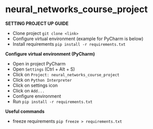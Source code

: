 # neural_networks_course_project

**SETTING PROJECT UP GUIDE**
- Clone project `git clone <link>`
- Configure virtual environment (example for PyCharm is below)
- Install requirements `pip install -r requirements.txt`

**Configure virtual environment (PyCharm)**
- Open in project PyCharm
- Open `Settings` (Ctrl + Alt + S)
- Click on `Project: neural_networks_course_project`
- Click on `Python Interpreter`
- Click on settings icon
- Click on `Add...`
- Configure environment
- Run `pip install -r requirements.txt`

**Useful commands**
- freeze requirements `pip freeze > requirements.txt`
